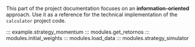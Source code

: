 This part of the project documentation focuses on an **information-oriented** approach.
Use it as a reference for the technical implementation of the `calculator` project code.

::: example.strategy_momentum
::: modules.get_retornos
::: modules.initial_weights
::: modules.load_data
::: modules.strategy_simulator
